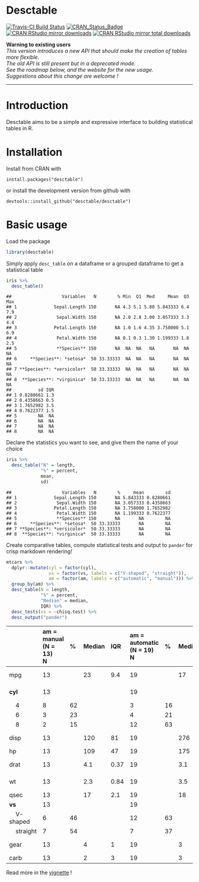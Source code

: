Desctable
================

[![Travis-CI Build
Status](https://travis-ci.org/desctable/desctable.svg?branch=master)](https://travis-ci.org/desctable/desctable)
[![CRAN_Status_Badge](http://www.r-pkg.org/badges/version/desctable)](https://cran.r-project.org/package=desctable)
[![CRAN RStudio mirror
downloads](http://cranlogs.r-pkg.org/badges/desctable)](https://www.r-pkg.org:443/pkg/desctable)
[![CRAN RStudio mirror total
downloads](http://cranlogs.r-pkg.org/badges/grand-total/desctable)](https://www.r-pkg.org:443/pkg/desctable)

**Warning to existing users**  
*This version introduces a new API that should make the creation of
tables more flexible.  
The old API is still present but in a deprecated mode.  
See the roadmap below, and the website for the new usage.  
Suggestions about this change are welcome !*

------------------------------------------------------------------------

# Introduction

Desctable aims to be a simple and expressive interface to building
statistical tables in R.

# Installation

Install from CRAN with

    install.packages("desctable")

or install the development version from github with

    devtools::install_github("desctable/desctable")

# Basic usage

Load the package

``` r
library(desctable)
```

Simply apply `desc_table` on a dataframe or a grouped dataframe to get a
statistical table

``` r
iris %>%
  desc_table()
```

    ##                   Variables   N        % Min  Q1  Med     Mean  Q3 Max
    ## 1              Sepal.Length 150       NA 4.3 5.1 5.80 5.843333 6.4 7.9
    ## 2               Sepal.Width 150       NA 2.0 2.8 3.00 3.057333 3.3 4.4
    ## 3              Petal.Length 150       NA 1.0 1.6 4.35 3.758000 5.1 6.9
    ## 4               Petal.Width 150       NA 0.1 0.3 1.30 1.199333 1.8 2.5
    ## 5               **Species** 150       NA  NA  NA   NA       NA  NA  NA
    ## 6     **Species**: *setosa*  50 33.33333  NA  NA   NA       NA  NA  NA
    ## 7 **Species**: *versicolor*  50 33.33333  NA  NA   NA       NA  NA  NA
    ## 8  **Species**: *virginica*  50 33.33333  NA  NA   NA       NA  NA  NA
    ##          sd IQR
    ## 1 0.8280661 1.3
    ## 2 0.4358663 0.5
    ## 3 1.7652982 3.5
    ## 4 0.7622377 1.5
    ## 5        NA  NA
    ## 6        NA  NA
    ## 7        NA  NA
    ## 8        NA  NA

Declare the statistics you want to see, and give them the name of your
choice

``` r
iris %>%
  desc_table("N" = length,
             "%" = percent,
             mean,
             sd)
```

    ##                   Variables   N        %     mean        sd
    ## 1              Sepal.Length 150       NA 5.843333 0.8280661
    ## 2               Sepal.Width 150       NA 3.057333 0.4358663
    ## 3              Petal.Length 150       NA 3.758000 1.7652982
    ## 4               Petal.Width 150       NA 1.199333 0.7622377
    ## 5               **Species** 150       NA       NA        NA
    ## 6     **Species**: *setosa*  50 33.33333       NA        NA
    ## 7 **Species**: *versicolor*  50 33.33333       NA        NA
    ## 8  **Species**: *virginica*  50 33.33333       NA        NA

Create comparative tables, compute statistical tests and output to
`pander` for crisp markdown rendering!

``` r
mtcars %>%
  dplyr::mutate(cyl = factor(cyl),
                vs = factor(vs, labels = c("V-shaped", "straight")),
                am = factor(am, labels = c("automatic", "manual"))) %>%
  group_by(am) %>%
  desc_table(N = length,
             "%" = percent,
             "Median" = median,
             IQR) %>%
  desc_tests(vs = ~chisq.test) %>%
  desc_output("pander")
```

|              | am = manual</br> (N = 13)</br> N | %   | Median | IQR  | am = automatic</br> (N = 19)</br> N | %   | Median | IQR  | p       | test        |
|:-------------|:---------------------------------|:----|:-------|:-----|:------------------------------------|:----|:-------|:-----|:--------|:------------|
| mpg          | 13                               |     | 23     | 9.4  | 19                                  |     | 17     | 4.2  | \< 0.01 | wilcox.test |
| **cyl**      | 13                               |     |        |      | 19                                  |     |        |      | \< 0.01 | fisher.test |
|     4        | 8                                | 62  |        |      | 3                                   | 16  |        |      |         |             |
|     6        | 3                                | 23  |        |      | 4                                   | 21  |        |      |         |             |
|     8        | 2                                | 15  |        |      | 12                                  | 63  |        |      |         |             |
| disp         | 13                               |     | 120    | 81   | 19                                  |     | 276    | 164  | \< 0.01 | wilcox.test |
| hp           | 13                               |     | 109    | 47   | 19                                  |     | 175    | 76   | 0.046   | wilcox.test |
| drat         | 13                               |     | 4.1    | 0.37 | 19                                  |     | 3.1    | 0.63 | \< 0.01 | wilcox.test |
| wt           | 13                               |     | 2.3    | 0.84 | 19                                  |     | 3.5    | 0.41 | \< 0.01 | wilcox.test |
| qsec         | 13                               |     | 17     | 2.1  | 19                                  |     | 18     | 2    | 0.27    | wilcox.test |
| **vs**       | 13                               |     |        |      | 19                                  |     |        |      | 0.56    | chisq.test  |
|     V-shaped | 6                                | 46  |        |      | 12                                  | 63  |        |      |         |             |
|     straight | 7                                | 54  |        |      | 7                                   | 37  |        |      |         |             |
| gear         | 13                               |     | 4      | 1    | 19                                  |     | 3      | 0    | \< 0.01 | wilcox.test |
| carb         | 13                               |     | 2      | 3    | 19                                  |     | 3      | 2    | 0.74    | wilcox.test |

Read more in the [vignette](articles/desctable.html) !
